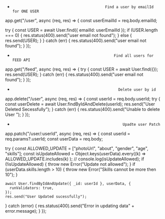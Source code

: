 -                                               Find a user by emailId for ONE USER
app.get("/user", async (req, res) => {
  const userEmailId = req.body.emailId;

  try {
    const USER = await User.find({ emailId: userEmailId });
    if (USER.length === 0) {
      res.status(400).send("user email not found");
    } else {
      res.send(USER);
    }
  } catch (err) {
    res.status(400).send("user email not found");
  }
});

-                                                   Find all users for FEED API
app.get("/feed", async (req, res) => {
  try {
    const USER = await User.find({});
    res.send(USER);
  } catch (err) {
    res.status(400).send("user email not found");
  }
});

-                                                     Delete user by id
app.delete("/user", async (req, res) => {
  const userId = req.body.userId;
  try {
    const userDelete = await User.findByIdAndDelete(userId);
    res.send("User Deleted Secessfully");
  } catch (err) {
    res.status(400).send("Unable to delete User ");
  }
});

-                                                       Upadte user Patch
app.patch("/user/:userId", async (req, res) => {
  const userId = req.params?.userId;
  const userData = req.body;

  try {
    const ALLOWED_UPDATE = ["photoUrl", "about", "gender", "age", "skills"];
    const isUpdateAllowed = Object.keys(userData).every((k) =>
      ALLOWED_UPDATE.includes(k)
    );
    // console.log(isUpdateAllowed);
    if (!isUpdateAllowed) {
      throw new Error("Update not allowed");
    }
    if (userData.skills.length > 10) {
      throw new Error("Skills cannot be more then 10");
    }

    await User.findByIdAndUpdate({ _id: userId }, userData, {
      runValidators: true,
    });
    res.send("User Updated sucessfully");
  } catch (error) {
    res.status(400).send("Error in updating data" + error.message);
  }
});